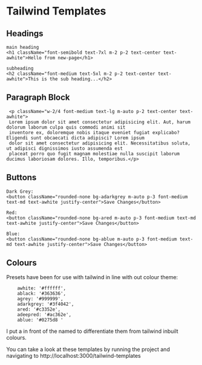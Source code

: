 # Tailwind Templates

## Headings
```
main heading
<h1 className="font-semibold text-7xl m-2 p-2 text-center text-awhite">Hello from new-page</h1>

subheading
<h2 className="font-medium text-5xl m-2 p-2 text-center text-awhite">This is the sub heading...</h2>
```
## Paragraph Block

```
 <p className="w-2/4 font-medium text-lg m-auto p-2 text-center text-awhite">
 Lorem ipsum dolor sit amet consectetur adipisicing elit. Aut, harum dolorum laborum culpa quis commodi animi sit
 inventore ex, doloremque nobis itaque eveniet fugiat explicabo? Eligendi sunt obcaecati dicta adipisci? Lorem ipsum
 dolor sit amet consectetur adipisicing elit. Necessitatibus soluta, ut adipisci dignissimos iusto assumenda est
 placeat porro quo fugit magnam molestiae nulla suscipit laborum ducimus laboriosam dolores. Illo, temporibus.</p>
```

 ## Buttons

```
Dark Grey:     
<button className="rounded-none bg-adarkgrey m-auto p-3 font-medium text-md text-awhite justify-center">Save Changes</button>

Red:
<button className="rounded-none bg-ared m-auto p-3 font-medium text-md text-awhite justify-center">Save Changes</button>

Blue:                
<button className="rounded-none bg-ablue m-auto p-3 font-medium text-md text-awhite justify-center">Save Changes</button>
```

 ## Colours


Presets have been for use with tailwind in line with out colour theme:

        awhite: '#ffffff',
        ablack: '#363636',
        agrey: '#999999',
        adarkgrey: '#3f4042',
        ared: '#c3352e',
        adeepred: '#ac362e',
        ablue: '#0275d8 '

I put a in front of the named to differentiate them from tailwind inbuilt colours. 

You can take a look at these templates by running the project and navigating to http://localhost:3000/tailwind-templates

